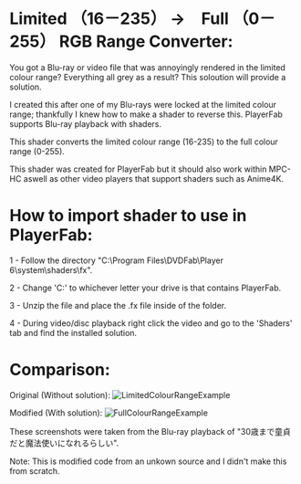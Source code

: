# Limited （16－235） →　Full （0－255） RGB Range Converter:
You got a Blu-ray or video file that was annoyingly rendered in the limited colour range? 
Everything all grey as a result? 
This soloution will provide a solution.

I created this after one of my Blu-rays were locked at the limited colour range; thankfully I knew how to make a shader to reverse this. PlayerFab supports Blu-ray playback with shaders.

This shader converts the limited colour range (16-235) to the full colour range (0-255).

This shader was created for PlayerFab but it should also work within MPC-HC aswell as other video players that support shaders such as Anime4K.

# How to import shader to use in PlayerFab:
1 - Follow the directory "C:\Program Files\DVDFab\Player 6\system\shaders\fx".

2 - Change 'C:' to whichever letter your drive is that contains PlayerFab.

3 - Unzip the file and place the .fx file inside of the folder.

4 - During video/disc playback right click the video and go to the 'Shaders' tab and find the installed solution.

# Comparison:
Original (Without solution):
![LimitedColourRangeExample](https://user-images.githubusercontent.com/94736474/191021167-9046426d-e6f2-400b-9028-b2965870e9f1.png)

Modified (With solution):
![FullColourRangeExample](https://user-images.githubusercontent.com/94736474/191021292-3cd5a13f-3904-48f2-b5f7-9460e5b0f8db.png)

These screenshots were taken from the Blu-ray playback of "30歳まで童貞だと魔法使いになれるらしい".

Note: This is modified code from an unkown source and I didn't make this from scratch.
